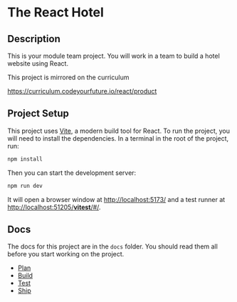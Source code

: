 # The React Hotel

## Description

This is your module team project. You will work in a team to build a hotel website using React.

This project is mirrored on the curriculum

https://curriculum.codeyourfuture.io/react/product

## Project Setup

This project uses [Vite](https://vitejs.dev/guide/), a modern build tool for React. To run the project, you will need to install the dependencies. In a terminal in the root of the project, run:

```zsh
npm install
```

Then you can start the development server:

```zsh
npm run dev
```

It will open a browser window at [http://localhost:5173/](http://localhost:5173/) and a test runner at [http://localhost:51205/**vitest**/#/](http://localhost:51205/__vitest__/#/).

## Docs

The docs for this project are in the `docs` folder. You should read them all before you start working on the project.

- [Plan](docs/plan/readme.md)
- [Build](docs/build/readme.md)
- [Test](docs/test/readme.md)
- [Ship](docs/ship/readme.md)
